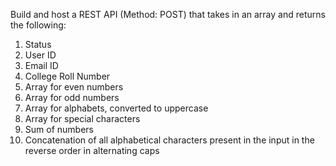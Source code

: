 Build and host a REST API (Method: POST) that takes in an array and returns the following:
1. Status
2. User ID
3. Email ID
4. College Roll Number
5. Array for even numbers
6. Array for odd numbers
7. Array for alphabets, converted to uppercase
8. Array for special characters
9. Sum of numbers
10. Concatenation of all alphabetical characters present in the input in the reverse order in
alternating caps
